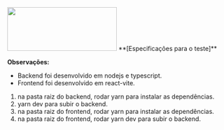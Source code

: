 
<img src="https://www.planium.io/wordpress/wp-content/uploads/2018/11/logo-Planium-06.svg" width="250" height="100">
**[Especificações para o teste]**

**Observações:**
  - Backend foi desenvolvido em nodejs e typescript.
  - Frontend foi desenvolvido em react-vite.


1. na pasta raiz do backend, rodar yarn para instalar as dependências.
2. yarn dev para subir o backend.
3. na pasta raiz do frontend, rodar yarn para instalar as dependências.
4. na pasta raiz do frontend, rodar yarn dev para subir o backend.